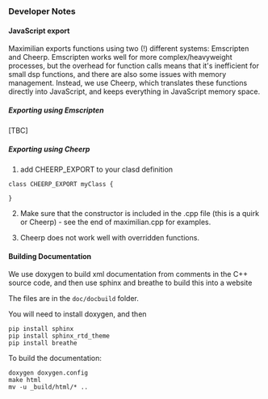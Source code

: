 ### Developer Notes

#### JavaScript export

Maximilian exports functions using two (!) different systems: Emscripten and Cheerp.  Emscripten works well for more complex/heavyweight processes, but the overhead for function calls means that it's inefficient for small dsp functions, and there are also some issues with memory management. Instead, we use Cheerp, which translates these functions directly into JavaScript, and keeps everything in JavaScript memory space.

##### Exporting using Emscripten

[TBC]

##### Exporting using Cheerp

1. add CHEERP_EXPORT to your clasd definition

```
class CHEERP_EXPORT myClass {

}
```

2. Make sure that the constructor is included in the .cpp file (this is a quirk or Cheerp) - see the end of maximilian.cpp for examples.

3. Cheerp does not work well with overridden functions.


#### Building Documentation

We use doxygen to build xml documentation from comments in the C++ source code, and then use sphinx and breathe to build this into a website

The files are in the ``doc/docbuild`` folder.

You will need to install doxygen, and then

```
pip install sphinx
pip install sphinx_rtd_theme
pip install breathe
```


To build the documentation:

```
doxygen doxygen.config
make html
mv -u _build/html/* ..
```